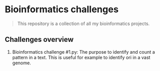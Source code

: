 # Bioinformatics challenges
> This repository is a collection of all my bioinformatics projects.

## Challenges overview
1. Bioinformatics challenge #1.py: The purpose to identify and count a pattern in a text. This is useful for example to identify ori in a vast genome.
